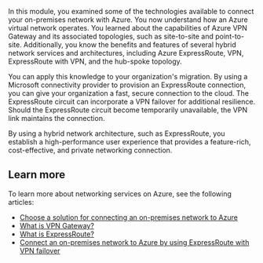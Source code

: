 In this module, you examined some of the technologies available to connect your on-premises network with Azure. You now understand how an Azure virtual network operates. You learned about the capabilities of Azure VPN Gateway and its associated topologies, such as site-to-site and point-to-site. Additionally, you know the benefits and features of several hybrid network services and architectures, including Azure ExpressRoute, VPN, ExpressRoute with VPN, and the hub-spoke topology.

You can apply this knowledge to your organization's migration. By using a Microsoft connectivity provider to provision an ExpressRoute connection, you can give your organization a fast, secure connection to the cloud. The ExpressRoute circuit can incorporate a VPN failover for additional resilience. Should the ExpressRoute circuit become temporarily unavailable, the VPN link maintains the connection.

By using a hybrid network architecture, such as ExpressRoute, you establish a high-performance user experience that provides a feature-rich, cost-effective, and private networking connection.

## Learn more

To learn more about networking services on Azure, see the following articles:

- [Choose a solution for connecting an on-premises network to Azure](https://docs.microsoft.com/azure/architecture/reference-architectures/hybrid-networking/)
- [What is VPN Gateway?](https://docs.microsoft.com/azure/vpn-gateway/vpn-gateway-about-vpngateways)
- [What is ExpressRoute?](https://docs.microsoft.com/azure/expressroute/expressroute-introduction)
- [Connect an on-premises network to Azure by using ExpressRoute with VPN failover](https://docs.microsoft.com/azure/architecture/reference-architectures/hybrid-networking/expressroute-vpn-failover)